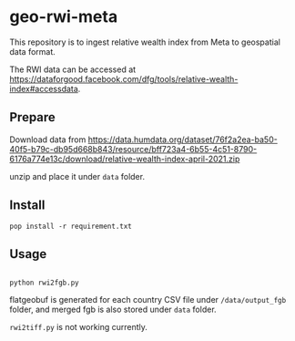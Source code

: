 # geo-rwi-meta

This repository is to ingest relative wealth index from Meta to geospatial data format.

The RWI data can be accessed at https://dataforgood.facebook.com/dfg/tools/relative-wealth-index#accessdata.

## Prepare

Download data from https://data.humdata.org/dataset/76f2a2ea-ba50-40f5-b79c-db95d668b843/resource/bff723a4-6b55-4c51-8790-6176a774e13c/download/relative-wealth-index-april-2021.zip

unzip and place it under `data` folder.

## Install

```shell
pop install -r requirement.txt
```

## Usage

```shell

python rwi2fgb.py
```

flatgeobuf is generated for each country CSV file under `/data/output_fgb` folder, and merged fgb is also stored under `data` folder.

`rwi2tiff.py` is not working currently.

